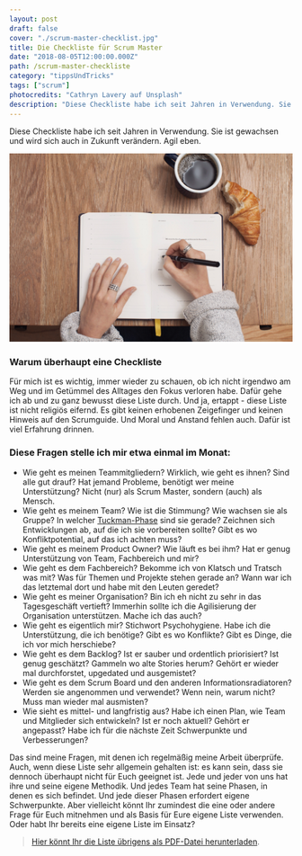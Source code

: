 ```yaml
---
layout: post
draft: false
cover: "./scrum-master-checklist.jpg"
title: Die Checkliste für Scrum Master
date: "2018-08-05T12:00:00.000Z"
path: /scrum-master-checkliste
category: "tippsUndTricks"
tags: ["scrum"]
photocredits: "Cathryn Lavery auf Unsplash"
description: "Diese Checkliste habe ich seit Jahren in Verwendung. Sie ist gewachsen und wird sich auch in Zukunft verändern. Agil eben."
---
```


Diese Checkliste habe ich seit Jahren in Verwendung. Sie ist gewachsen und wird sich auch in Zukunft verändern. Agil eben.

![Checkliste für Scrum Master](./scrum-master-checklist.jpg)

### Warum überhaupt eine Checkliste

Für mich ist es wichtig, immer wieder zu schauen, ob ich nicht irgendwo am Weg und im Getümmel des Alltages den Fokus verloren habe. Dafür gehe ich ab und zu ganz bewusst diese Liste durch. Und ja, ertappt - diese Liste ist nicht religiös eifernd. Es gibt keinen erhobenen Zeigefinger und keinen Hinweis auf den Scrumguide. Und Moral und Anstand fehlen auch. Dafür ist viel Erfahrung drinnen.

### Diese Fragen stelle ich mir etwa einmal im Monat:

- Wie geht es meinen Teammitgliedern?
Wirklich, wie geht es ihnen? Sind alle gut drauf? Hat jemand Probleme, benötigt wer meine Unterstützung? Nicht (nur) als Scrum Master, sondern (auch) als Mensch.
- Wie geht es meinem Team?
Wie ist die Stimmung? Wie wachsen sie als Gruppe? In welcher [Tuckman-Phase](https://en.wikipedia.org/wiki/Tuckman%27s_stages_of_group_development) sind sie gerade? Zeichnen sich Entwicklungen ab, auf die ich sie vorbereiten sollte? Gibt es wo Konfliktpotential, auf das ich achten muss?
- Wie geht es meinem Product Owner?
Wie läuft es bei ihm? Hat er genug Unterstützung von Team, Fachbereich und mir?
- Wie geht es dem Fachbereich?
Bekomme ich von Klatsch und Tratsch was mit? Was für Themen und Projekte stehen gerade an? Wann war ich das letztemal dort und habe mit den Leuten geredet?
- Wie geht es meiner Organisation?
Bin ich eh nicht zu sehr in das Tagesgeschäft vertieft? Immerhin sollte ich die Agilisierung der Organisation unterstützen. Mache ich das auch?
- Wie geht es eigentlich mir?
Stichwort Psychohygiene. Habe ich die Unterstützung, die ich benötige? Gibt es wo Konflikte? Gibt es Dinge, die ich vor mich herschiebe?
- Wie geht es dem Backlog?
Ist er sauber und ordentlich priorisiert? Ist genug geschätzt? Gammeln wo alte Stories herum? Gehört er wieder mal durchforstet, upgedated und ausgemistet?
- Wie geht es dem Scrum Board und den anderen Informationsradiatoren?
Werden sie angenommen und verwendet? Wenn nein, warum nicht? Muss man wieder mal ausmisten?
- Wie sieht es mittel- und langfristig aus?
Habe ich einen Plan, wie Team und Mitglieder sich entwickeln? Ist er noch aktuell? Gehört er angepasst? Habe ich für die nächste Zeit Schwerpunkte und Verbesserungen?

Das sind meine Fragen, mit denen ich regelmäßig meine Arbeit überprüfe. Auch, wenn diese Liste sehr allgemein gehalten ist: es kann sein, dass sie dennoch überhaupt nicht für Euch geeignet ist. Jede und jeder von uns hat ihre und seine eigene Methodik. Und jedes Team hat seine Phasen, in denen es sich befindet. Und jede dieser Phasen erfordert eigene Schwerpunkte. Aber vielleicht könnt Ihr zumindest die eine oder andere Frage für Euch mitnehmen und als Basis für Eure eigene Liste verwenden. Oder habt Ihr bereits eine eigene Liste im Einsatz?

> [Hier könnt Ihr die Liste übrigens als PDF-Datei herunterladen](./checkliste-scrum-master-de.pdf).
